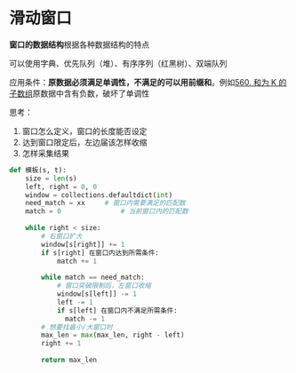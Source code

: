 # 滑动窗口

**窗口的数据结构**根据各种数据结构的特点

可以使用字典、优先队列（堆）、有序序列（红黑树）、双端队列

应用条件：**原数据必须满足单调性，不满足的可以用前缀和**。例如[560. 和为 K 的子数组](https://leetcode-cn.com/problems/subarray-sum-equals-k/)原数据中含有负数，破坏了单调性

思考：

1. 窗口怎么定义，窗口的长度能否设定
2. 达到窗口限定后，左边届该怎样收缩
3. 怎样采集结果


```python
def 模板(s, t):
    size = len(s)
    left, right = 0, 0
    window = collections.defaultdict(int)
    need_match = xx 	# 窗口内需要满足的匹配数
    match = 0				# 当前窗口内的匹配数
    
    while right < size:
      	# 右窗口扩大
      	window[s[right]] += 1
        if s[right] 在窗口内达到所需条件:
            match += 1
        	
        while match == need_match:
            # 窗口突破限制后，左窗口收缩
            window[s[left]] -= 1
            left -= 1
            if s[left] 在窗口内不满足所需条件:
              match -= 1
        # 想要找最小/大窗口时
        max_len = max(max_len, right - left)
        right += 1
        
		return max_len
```
